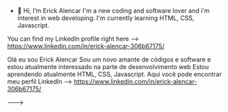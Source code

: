 - 👋 Hi, I’m Erick Alencar
I'm a new coding and software lover and i'm interest in web developing.
I'm currently learning HTML, CSS, Javascript.

You can find my LinkedIn profile right here --> https://www.linkedin.com/in/erick-alencar-306b67175/

Olá eu sou Erick Alencar
Sou um novo amante de códigos e software e estou atualmente interessado na parte de desenvolvimento web
Estou aprendendo atualmente HTML, CSS, Javascript.
Aqui você pode encontrar meu perfil LinkedIn --> https://www.linkedin.com/in/erick-alencar-306b67175/




--->
